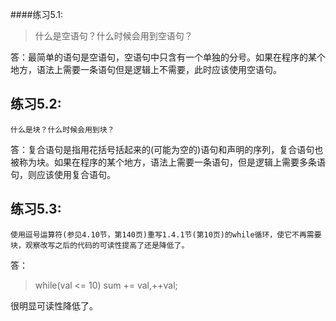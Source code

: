 ####练习5.1:
> 什么是空语句？什么时候会用到空语句？

答：最简单的语句是空语句，空语句中只含有一个单独的分号。如果在程序的某个地方，语法上需要一条语句但是逻辑上不需要，此时应该使用空语句。

练习5.2:
----
	什么是块？什么时候会用到块？
答：复合语句是指用花括号括起来的(可能为空的)语句和声明的序列，复合语句也被称为块。如果在程序的某个地方，语法上需要一条语句，但是逻辑上需要多条语句，则应该使用复合语句。

练习5.3:
----
	使用逗号运算符(参见4.10节，第140页)重写1.4.1节(第10页)的while循环，使它不再需要块，观察改写之后的代码的可读性提高了还是降低了。

答：
> while(val <= 10)
>  sum += val,++val;
>
 
很明显可读性降低了。


